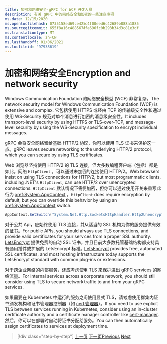 ```yaml
---
title: 加密和网络安全-gRPC for WCF 开发人员
description: 有关 gRPC 中的网络安全和加密的一些注意事项
ms.date: 12/15/2020
ms.openlocfilehash: 0735158ed69ce425c4f00eed6c42689b888a1885
ms.sourcegitcommit: 655f8a16c488567dfa696fc0b293b34d3c81e3df
ms.translationtype: MT
ms.contentlocale: zh-CN
ms.lasthandoff: 01/06/2021
ms.locfileid: "97938619"
---
```

# <a name="encryption-and-network-security"></a><span data-ttu-id="00892-103">加密和网络安全</span><span class="sxs-lookup"><span data-stu-id="00892-103">Encryption and network security</span></span>

<span data-ttu-id="00892-104">Windows Communication Foundation 的网络安全模型 (WCF) 非常复杂。</span><span class="sxs-lookup"><span data-stu-id="00892-104">The network security model for Windows Communication Foundation (WCF) is extensive and complex.</span></span> <span data-ttu-id="00892-105">它包括使用 HTTPS 或经由 TCP 的传输级安全性和通过使用 WS-Security 规范对单个消息进行加密的消息级安全性。</span><span class="sxs-lookup"><span data-stu-id="00892-105">It includes transport-level security by using HTTPS or TLS-over-TCP, and message-level security by using the WS-Security specification to encrypt individual messages.</span></span>

<span data-ttu-id="00892-106">gRPC 会将安全网络留给基础 HTTP/2 协议，你可以使用 TLS 证书来保护这一点。</span><span class="sxs-lookup"><span data-stu-id="00892-106">gRPC leaves secure networking to the underlying HTTP/2 protocol, which you can secure by using TLS certificates.</span></span>

<span data-ttu-id="00892-107">Web 浏览器坚持使用 HTTP/2 的 TLS 连接，但大多数编程客户端（包括）都是如此。网络 `HttpClient` ，可以通过未加密的连接使用 HTTP/2。</span><span class="sxs-lookup"><span data-stu-id="00892-107">Web browsers insist on using TLS connections for HTTP/2, but most programmatic clients, including .NET's `HttpClient`, can use HTTP/2 over unencrypted connections.</span></span> <span data-ttu-id="00892-108">`HttpClient` 默认情况下需要加密，但你可以通过使用开关来重写此行为 <xref:System.AppContext> 。</span><span class="sxs-lookup"><span data-stu-id="00892-108">`HttpClient` does require encryption by default, but you can override this behavior by using an <xref:System.AppContext> switch.</span></span>

```csharp
AppContext.SetSwitch("System.Net.Http.SocketsHttpHandler.Http2UnencryptedSupport", true);
```

<span data-ttu-id="00892-109">对于公共 Api，应始终使用 TLS 连接，并从适当的 SSL 机构为你的服务提供有效的证书。</span><span class="sxs-lookup"><span data-stu-id="00892-109">For public APIs, you should always use TLS connections, and provide valid certificates for your services from a proper SSL authority.</span></span> <span data-ttu-id="00892-110">[LetsEncrypt](https://letsencrypt.org) 提供免费的自动 SSL 证书，并且目前大多数托管基础结构都支持具有通用插件或扩展的 LetsEncrypt 标准。</span><span class="sxs-lookup"><span data-stu-id="00892-110">[LetsEncrypt](https://letsencrypt.org) provides free, automated SSL certificates, and most hosting infrastructure today supports the LetsEncrypt standard with common plug-ins or extensions.</span></span>

<span data-ttu-id="00892-111">对于跨企业网络的内部服务，还应考虑使用 TLS 来保护进出 gRPC services 的网络流量。</span><span class="sxs-lookup"><span data-stu-id="00892-111">For internal services across a corporate network, you should still consider using TLS to secure network traffic to and from your gRPC services.</span></span>

<span data-ttu-id="00892-112">如果需要在 Kubernetes 中运行的服务之间使用显式 TLS，请考虑使用群集内证书颁发机构和证书管理器控制器（如 [cert 管理器](https://docs.cert-manager.io/en/latest/)）。</span><span class="sxs-lookup"><span data-stu-id="00892-112">If you need to use explicit TLS between services running in Kubernetes, consider using an in-cluster certificate authority and a certificate manager controller like [cert-manager](https://docs.cert-manager.io/en/latest/).</span></span> <span data-ttu-id="00892-113">然后，你可以在部署时自动将证书分配给服务。</span><span class="sxs-lookup"><span data-stu-id="00892-113">You can then automatically assign certificates to services at deployment time.</span></span>

>[!div class="step-by-step"]
><span data-ttu-id="00892-114">[上一页](channel-credentials.md)
>[下一页](grpc-in-production.md)</span><span class="sxs-lookup"><span data-stu-id="00892-114">[Previous](channel-credentials.md)
[Next](grpc-in-production.md)</span></span>
